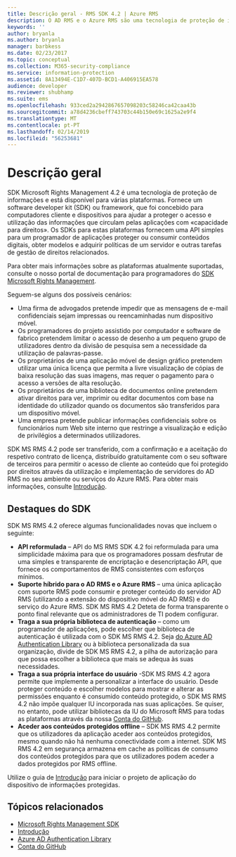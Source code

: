 ```yaml
---
title: Descrição geral - RMS SDK 4.2 | Azure RMS
description: O AD RMS e o Azure RMS são uma tecnologia de proteção de informações que ajudam a salvaguardar as informações digitais contra a utilização não autorizada.
keywords: ''
author: bryanla
ms.author: bryanla
manager: barbkess
ms.date: 02/23/2017
ms.topic: conceptual
ms.collection: M365-security-compliance
ms.service: information-protection
ms.assetid: 8A13494E-C1D7-407D-BCD1-A406915EA578
audience: developer
ms.reviewer: shubhamp
ms.suite: ems
ms.openlocfilehash: 933ced2a2942867657098203c58246ca42caa43b
ms.sourcegitcommit: a78d4236cbeff743703c44b150e69c1625a2e9f4
ms.translationtype: MT
ms.contentlocale: pt-PT
ms.lasthandoff: 02/14/2019
ms.locfileid: "56253681"
---
```

# <a name="overview"></a>Descrição geral

SDK Microsoft Rights Management 4.2 é uma tecnologia de proteção de informações e está disponível para várias plataformas.  Fornece um software developer kit (SDK) ou framework, que foi concebido para computadores cliente e dispositivos para ajudar a proteger o acesso e utilização das informações que circulam pelas aplicações com «capacidade para direitos». Os SDKs para estas plataformas fornecem uma API simples para um programador de aplicações proteger ou consumir conteúdos digitais, obter modelos e adquirir políticas de um servidor e outras tarefas de gestão de direitos relacionados.

Para obter mais informações sobre as plataformas atualmente suportadas, consulte o nosso portal de documentação para programadores do [SDK Microsoft Rights Management](active-directory-rights-management-services-multi-platform-thin-client-sdk-portal.md).

Seguem-se alguns dos possíveis cenários:

-   Uma firma de advogados pretende impedir que as mensagens de e-mail confidenciais sejam impressas ou reencaminhadas num dispositivo móvel.
-   Os programadores do projeto assistido por computador e software de fabrico pretendem limitar o acesso de desenho a um pequeno grupo de utilizadores dentro da divisão de pesquisa sem a necessidade da utilização de palavras-passe.
-   Os proprietários de uma aplicação móvel de design gráfico pretendem utilizar uma única licença que permita a livre visualização de cópias de baixa resolução das suas imagens, mas requer o pagamento para o acesso a versões de alta resolução.
-   Os proprietários de uma biblioteca de documentos online pretendem ativar direitos para ver, imprimir ou editar documentos com base na identidade do utilizador quando os documentos são transferidos para um dispositivo móvel.
-   Uma empresa pretende publicar informações confidenciais sobre os funcionários num Web site interno que restringe a visualização e edição de privilégios a determinados utilizadores.

SDK MS RMS 4.2 pode ser transferido, com a confirmação e a aceitação do respetivo contrato de licença, distribuído gratuitamente com o seu software de terceiros para permitir o acesso de cliente ao conteúdo que foi protegido por direitos através da utilização e implementação de servidores do AD RMS no seu ambiente ou serviços do Azure RMS. Para obter mais informações, consulte [Introdução](get-started.md).

## <a name="sdk-highlights"></a>Destaques do SDK


SDK MS RMS 4.2 oferece algumas funcionalidades novas que incluem o seguinte:

-   **API reformulada** – API do MS RMS SDK 4.2 foi reformulada para uma simplicidade máxima para que os programadores possam desfrutar de uma simples e transparente de encriptação e desencriptação API, que fornece os comportamentos de RMS consistentes com esforços mínimos.
-   **Suporte híbrido para o AD RMS e o Azure RMS** – uma única aplicação com suporte RMS pode consumir e proteger conteúdo do servidor AD RMS (utilizando a extensão do dispositivo móvel do AD RMS) e do serviço do Azure RMS. SDK MS RMS 4.2 Deteta de forma transparente o ponto final relevante que os administradores de TI podem configurar.
-   **Traga a sua própria biblioteca de autenticação** – como um programador de aplicações, pode escolher que biblioteca de autenticação é utilizada com o SDK MS RMS 4.2. Seja [do Azure AD Authentication Library](https://msdn.microsoft.com/library/jj573266.aspx) ou à biblioteca personalizada da sua organização, divide de SDK MS RMS 4.2, a pilha de autorização para que possa escolher a biblioteca que mais se adequa às suas necessidades.
-   **Traga a sua própria interface do usuário** -SDK MS RMS 4.2 agora permite que implemente a personalizar a interface do usuário. Desde proteger conteúdo e escolher modelos para mostrar e alterar as permissões enquanto é consumido conteúdo protegido, o SDK MS RMS 4.2 não impõe qualquer IU incorporada nas suas aplicações. Se quiser, no entanto, pode utilizar bibliotecas da IU do Microsoft RMS para todas as plataformas através da nossa [Conta do GitHub](https://github.com/AzureAD/).
-   **Aceder aos conteúdos protegidos offline** – SDK MS RMS 4.2 permite que os utilizadores da aplicação aceder aos conteúdos protegidos, mesmo quando não há nenhuma conectividade com a internet. SDK MS RMS 4.2 em segurança armazena em cache as políticas de consumo dos conteúdos protegidos para que os utilizadores podem aceder a dados protegidos por RMS offline.

Utilize o guia de [Introdução](get-started.md) para iniciar o projeto de aplicação do dispositivo de informações protegidas.

## <a name="related-topics"></a>Tópicos relacionados

* [Microsoft Rights Management SDK](active-directory-rights-management-services-multi-platform-thin-client-sdk-portal.md)
* [Introdução](get-started.md)
* [Azure AD Authentication Library](https://msdn.microsoft.com/library/jj573266.aspx)
* [Conta do GitHub](https://github.com/AzureAD/)
